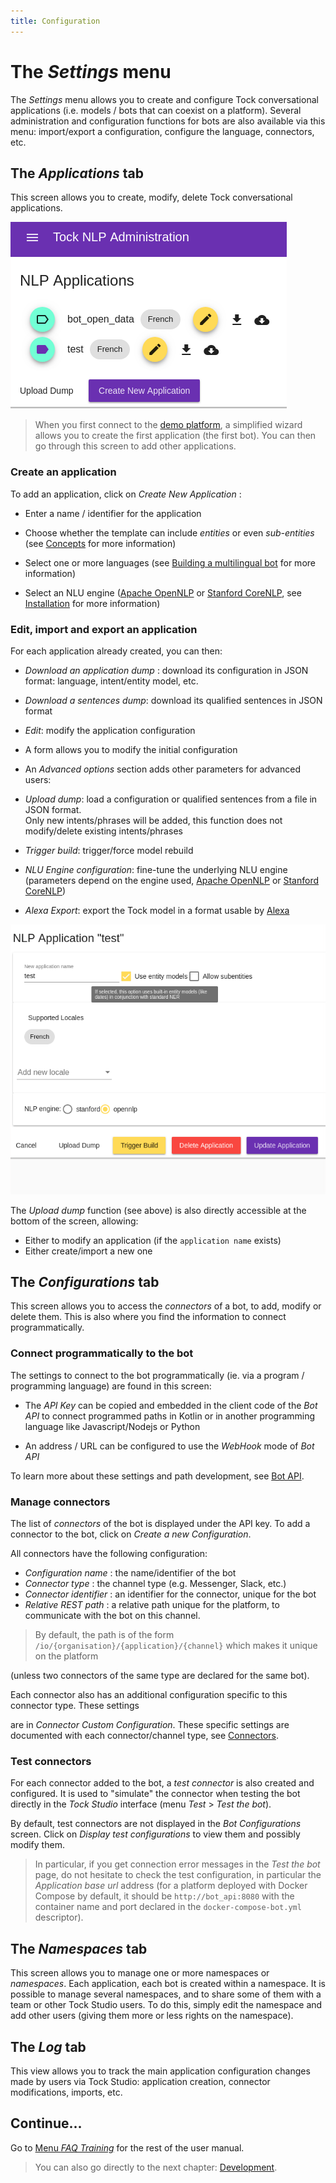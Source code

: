 ```yaml
---
title: Configuration
---
```


# The *Settings* menu

The _Settings_ menu allows you to create and configure Tock conversational applications (i.e.
models / bots that can coexist on a platform). Several administration and configuration functions for
bots are also available via this menu: import/export a configuration, configure the language, connectors, etc.

## The *Applications* tab

This screen allows you to create, modify, delete Tock conversational applications.

![Tock schema](../../img/applications.png "List of applications")

> When you first connect to the [demo platform](https://demo.tock.ai/),
>a simplified wizard allows you to create the first application (the first bot). You can then go through
>this screen to add other applications.

### Create an application

To add an application, click on _Create New Application_ :

* Enter a name / identifier for the application

* Choose whether the template can include _entities_ or even _sub-entities_ (see [Concepts](../../user/concepts.md) for more information)

* Select one or more languages ​​(see [Building a multilingual bot](../../user/guides/i18n.md) for more information)

* Select an NLU engine ([Apache OpenNLP](https://opennlp.apache.org/) or [Stanford CoreNLP](https://stanfordnlp.github.io/CoreNLP/),
see [Installation](../admin/installation.md) for more information)

### Edit, import and export an application

For each application already created, you can then:

* _Download an application dump_ : download its configuration in JSON format: language, intent/entity model, etc.

* _Download a sentences dump_: download its qualified sentences in JSON format

* _Edit_: modify the application configuration
* A form allows you to modify the initial configuration
* An _Advanced options_ section adds other parameters for advanced users:
* _Upload dump_: load a configuration or qualified sentences from a file in JSON format.
<br/>Only new intents/phrases will be added, this function does not modify/delete existing intents/phrases
* _Trigger build_: trigger/force model rebuild
* _NLU Engine configuration_: fine-tune the underlying NLU engine (parameters depend on the engine
used, [Apache OpenNLP](https://opennlp.apache.org/) or [Stanford CoreNLP](https://stanfordnlp.github.io/CoreNLP/))
* _Alexa Export_: export the Tock model in a format usable by [Alexa](https://alexa.amazon.com/)

![Tock schema](../../img/application.png "Application configuration")

The _Upload dump_ function (see above) is also directly accessible at the bottom of the screen, allowing:

* Either to modify an application (if the `application name` exists)
* Either create/import a new one

## The *Configurations* tab

This screen allows you to access the _connectors_ of a bot, to add, modify or delete them. This is also where you find
the information to connect programmatically.

### Connect programmatically to the bot

The settings to connect to the bot programmatically (ie. via a program / programming language)
are found in this screen:

* The _API Key_ can be copied and embedded in the client code of the _Bot API_ to connect programmed paths
in Kotlin or in another programming language like Javascript/Nodejs or Python

* An address / URL can be configured to use the _WebHook_ mode of _Bot API_

To learn more about these settings and path development, see [Bot API](../dev/bot-api.md).

### Manage connectors

The list of _connectors_ of the bot is displayed under the API key. To add a connector to the bot, click on
_Create a new Configuration_.

All connectors have the following configuration:

* _Configuration name_ : the name/identifier of the bot
* _Connector type_ : the channel type (e.g. Messenger, Slack, etc.)
* _Connector identifier_ : an identifier for the connector, unique for the bot
* _Relative REST path_ : a relative path unique for the platform, to communicate with the bot on this channel.

> By default, the path is of the form `/io/{organisation}/{application}/{channel}` which makes it unique on the platform

(unless two connectors of the same type are declared for the same bot).

Each connector also has an additional configuration specific to this connector type. These settings

are in _Connector Custom Configuration_. These specific settings are documented with each connector/channel type,
see [Connectors](../../user/guides.md/channels).

### Test connectors

For each connector added to the bot, a _test connector_ is also created and configured. It is used to "simulate" the connector
when testing the bot directly in the _Tock Studio_ interface (menu _Test_ > _Test the bot_).

By default, test connectors are not displayed in the _Bot Configurations_ screen. Click on _Display test
configurations_ to view them and possibly modify them.

> In particular, if you get connection error messages in the _Test the bot_ page, do not hesitate to
>check the test configuration, in particular the _Application base url_ address (for a platform deployed with Docker
>Compose by default, it should be `http://bot_api:8080` with the container name and port declared
>in the `docker-compose-bot.yml` descriptor).

## The *Namespaces* tab

This screen allows you to manage one or more namespaces or _namespaces_. Each application, each bot is created
within a namespace. It is possible to manage several namespaces, and to share some of them with
a team or other Tock Studio users. To do this, simply edit the namespace and add other
users (giving them more or less rights on the namespace).

## The *Log* tab

This view allows you to track the main application configuration changes made
by users via Tock Studio: application creation, connector modifications, imports, etc.

## Continue...

Go to [Menu _FAQ Training_](../../user/studio/faq-training.md) for the rest of the user manual.

> You can also go directly to the next chapter: [Development](../../../dev/modes.md).